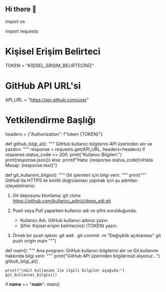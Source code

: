 ## Hi there 👋

<!--
**emrahuzucar355/emrahuzucar355** is a ✨ _special_ ✨ repository because its `README.md` (this file) appears on your GitHub profile.

Here are some ideas to get you started:

- 🔭 I’m currently working on ...
- 🌱 I’m currently learning ...
- 👯 I’m looking to collaborate on ...
- 🤔 I’m looking for help with ...
- 💬 Ask me about ...
- 📫 How to reach me: ...
- 😄 Pronouns: ...
- ⚡ Fun fact: ...
-->import os
import requests

# Kişisel Erişim Belirteci
TOKEN = "KİŞİSEL_ERIŞIM_BELIRTECİNİZ"

# GitHub API URL'si
API_URL = "https://api.github.com/user"

# Yetkilendirme Başlığı
headers = {"Authorization": f"token {TOKEN}"}

def github_bilgi_al():
    """
    GitHub kullanıcı bilgilerini API üzerinden alır ve yazdırır.
    """
    response = requests.get(API_URL, headers=headers)
    if response.status_code == 200:
        print("Kullanıcı Bilgileri:")
        print(response.json())
    else:
        print(f"Hata: {response.status_code}\nHata Mesajı: {response.text}")

def git_kullanimi_bilgisi():
    """
    Git işlemleri için bilgi verir.
    """
    print("""
GitHub'da HTTPS ile kimlik doğrulaması yapmak için şu adımları izleyebilirsiniz:

1. Git deposunu klonlama:
   git clone https://github.com/kullanici_adiniz/depo_adi.git

2. Push veya Pull yaparken kullanıcı adı ve şifre sorulduğunda:
   - Kullanıcı Adı: GitHub kullanıcı adınızı yazın.
   - Şifre: Kişisel erişim belirtecinizi (TOKEN) yazın.

3. Örnek bir push işlemi:
   git add .
   git commit -m "Değişiklik açıklaması"
   git push origin main
    """)

def main():
    """
    Ana program: GitHub kullanıcı bilgilerini alır ve Git kullanımı hakkında bilgi verir.
    """
    print("GitHub API üzerinden bilgilerinizi alıyoruz...")
    github_bilgi_al()
    
    print("\nGit kullanımı ile ilgili bilgiler aşağıda:")
    git_kullanimi_bilgisi()

if __name__ == "__main__":
    main()

